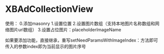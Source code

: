 # XBAdCollectionView
使用：
0.添加masonry
1.设置位置
2.设置图片数组（支持本地图片名称数组和网络图片url数组）
3.设置占位图片：placeholderImageName


如果要添加功能，直接继承，重写setNeedParamsWithImageIndex：方法即可
传入的参数index即为当前显示的图片序号
